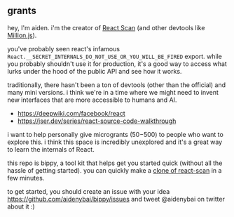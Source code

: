 ## grants

hey, I'm aiden. i'm the creator of [React Scan](https://github.com/aidenybai/react-scan) (and other devtools like [Million.js](https://github.com/aidenybai/million)).

you've probably seen react's infamous `React.__SECRET_INTERNALS_DO_NOT_USE_OR_YOU_WILL_BE_FIRED` export. while you probably shouldn't use it for production, it's a good way to access what lurks under the hood of the public API and see how it works.

traditionally, there hasn't been a ton of devtools (other than the official) and many mini versions. i think we're in a time where we might need to invent new interfaces that are more accessible to humans and AI.

- https://deepwiki.com/facebook/react
- https://jser.dev/series/react-source-code-walkthrough

i want to help personally give microgrants ($50-$500) to people who want to explore this. i think this space is incredibly unexplored and it's a great way to learn the internals of React.

this repo is bippy, a tool kit that helps get you started quick (without all the hassle of getting started). you can quickly make a [clone of react-scan](https://github.com/aidenybai/bippy?tab=readme-ov-file#a-mini-react-scan) in a few minutes.

to get started, you should create an issue with your idea https://github.com/aidenybai/bippy/issues and tweet @aidenybai on twitter about it :)